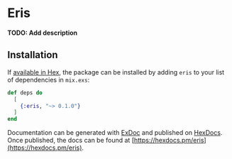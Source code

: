 # Eris

**TODO: Add description**

## Installation

If [available in Hex](https://hex.pm/docs/publish), the package can be installed
by adding `eris` to your list of dependencies in `mix.exs`:

```elixir
def deps do
  [
    {:eris, "~> 0.1.0"}
  ]
end
```

Documentation can be generated with [ExDoc](https://github.com/elixir-lang/ex_doc)
and published on [HexDocs](https://hexdocs.pm). Once published, the docs can
be found at [https://hexdocs.pm/eris](https://hexdocs.pm/eris).

